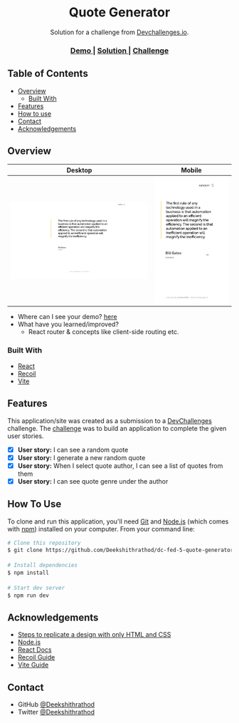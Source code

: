 <!-- Please update value in the {}  -->

<h1 align="center">Quote Generator</h1>

<div align="center">
   Solution for a challenge from  <a href="http://devchallenges.io" target="_blank">Devchallenges.io</a>.
</div>

<div align="center">
  <h3>
    <a href="https://{your-demo-link.your-domain}">
      Demo
    </a>
    <span> | </span>
    <a href="https://{your-url-to-the-solution}">
      Solution
    </a>
    <span> | </span>
    <a href="https://devchallenges.io/challenges/8Y3J4ucAMQpSnYTwwWW8">
      Challenge
    </a>
  </h3>
</div>

<!-- TABLE OF CONTENTS -->

## Table of Contents

- [Overview](#overview)
  - [Built With](#built-with)
- [Features](#features)
- [How to use](#how-to-use)
- [Contact](#contact)
- [Acknowledgements](#acknowledgements)

<!-- OVERVIEW -->

## Overview

|                    Desktop                     |                  Mobile                   |
| :--------------------------------------------: | :---------------------------------------: |
| ![Project On Desktop](public/demo-desktop.png) | ![Demo On Mobile](public/demo-mobile.png) |

- Where can I see your demo? [here](https://devchallenges-fed-5.onrender.com)
- What have you learned/improved?
  - React router & concepts like client-side routing etc.

### Built With

<!-- This section should list any major frameworks that you built your project using. Here are a few examples.-->

- [React](https://reactjs.org/)
- [Recoil](https://recoiljs.org/)
- [Vite](https://vitejs.dev/)

## Features

<!-- List the features of your application or follow the template. Don't share the figma file here :) -->

This application/site was created as a submission to a [DevChallenges](https://devchallenges.io/challenges) challenge. The [challenge](https://devchallenges.io/challenges/8Y3J4ucAMQpSnYTwwWW8) was to build an application to complete the given user stories.

- [x] **User story:** I can see a random quote
- [x] **User story:** I generate a new random quote
- [x] **User story:** When I select quote author, I can see a list of quotes from them
- [x] **User story:** I can see quote genre under the author

## How To Use

<!-- For example: -->

To clone and run this application, you'll need [Git](https://git-scm.com) and [Node.js](https://nodejs.org/en/download/) (which comes with [npm](http://npmjs.com)) installed on your computer. From your command line:

```bash
# Clone this repository
$ git clone https://github.com/Deekshithrathod/dc-fed-5-quote-generator

# Install dependencies
$ npm install

# Start dev server
$ npm run dev
```

## Acknowledgements

<!-- This section should list any articles or add-ons/plugins that helps you to complete the project. This is optional but it will help you in the future. For example: -->

- [Steps to replicate a design with only HTML and CSS](https://devchallenges-blogs.web.app/how-to-replicate-design/)
- [Node.js](https://nodejs.org/)
- [React Docs](https://react.dev/)
- [Recoil Guide](https://recoiljs.org/docs/introduction/installation)
- [Vite Guide](https://vitejs.dev/guide/)

## Contact

- GitHub [@Deekshithrathod](https://github.com/Deekshithrathod)
- Twitter [@Deekshithrathod](https://twitter.com/Deekshithrathod)
